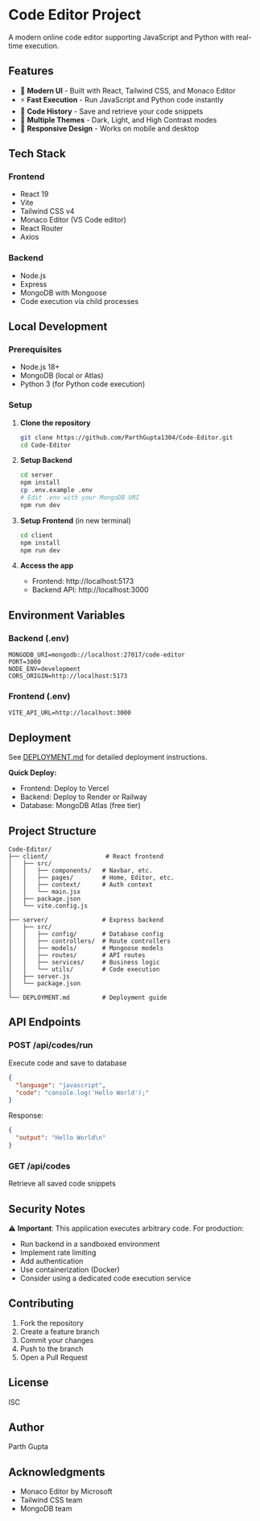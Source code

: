 # Code Editor Project

A modern online code editor supporting JavaScript and Python with real-time execution.

## Features

- 🎨 **Modern UI** - Built with React, Tailwind CSS, and Monaco Editor
- ⚡ **Fast Execution** - Run JavaScript and Python code instantly
- 💾 **Code History** - Save and retrieve your code snippets
- 🎯 **Multiple Themes** - Dark, Light, and High Contrast modes
- 📱 **Responsive Design** - Works on mobile and desktop

## Tech Stack

### Frontend

- React 19
- Vite
- Tailwind CSS v4
- Monaco Editor (VS Code editor)
- React Router
- Axios

### Backend

- Node.js
- Express
- MongoDB with Mongoose
- Code execution via child processes

## Local Development

### Prerequisites

- Node.js 18+
- MongoDB (local or Atlas)
- Python 3 (for Python code execution)

### Setup

1. **Clone the repository**

   ```bash
   git clone https://github.com/ParthGupta1304/Code-Editor.git
   cd Code-Editor
   ```

2. **Setup Backend**

   ```bash
   cd server
   npm install
   cp .env.example .env
   # Edit .env with your MongoDB URI
   npm run dev
   ```

3. **Setup Frontend** (in new terminal)

   ```bash
   cd client
   npm install
   npm run dev
   ```

4. **Access the app**
   - Frontend: http://localhost:5173
   - Backend API: http://localhost:3000

## Environment Variables

### Backend (.env)

```
MONGODB_URI=mongodb://localhost:27017/code-editor
PORT=3000
NODE_ENV=development
CORS_ORIGIN=http://localhost:5173
```

### Frontend (.env)

```
VITE_API_URL=http://localhost:3000
```

## Deployment

See [DEPLOYMENT.md](./DEPLOYMENT.md) for detailed deployment instructions.

**Quick Deploy:**

- Frontend: Deploy to Vercel
- Backend: Deploy to Render or Railway
- Database: MongoDB Atlas (free tier)

## Project Structure

```
Code-Editor/
├── client/                # React frontend
│   ├── src/
│   │   ├── components/   # Navbar, etc.
│   │   ├── pages/        # Home, Editor, etc.
│   │   ├── context/      # Auth context
│   │   └── main.jsx
│   ├── package.json
│   └── vite.config.js
│
├── server/               # Express backend
│   ├── src/
│   │   ├── config/       # Database config
│   │   ├── controllers/  # Route controllers
│   │   ├── models/       # Mongoose models
│   │   ├── routes/       # API routes
│   │   ├── services/     # Business logic
│   │   └── utils/        # Code execution
│   ├── server.js
│   └── package.json
│
└── DEPLOYMENT.md         # Deployment guide
```

## API Endpoints

### POST /api/codes/run

Execute code and save to database

```json
{
  "language": "javascript",
  "code": "console.log('Hello World');"
}
```

Response:

```json
{
  "output": "Hello World\n"
}
```

### GET /api/codes

Retrieve all saved code snippets

## Security Notes

⚠️ **Important**: This application executes arbitrary code. For production:

- Run backend in a sandboxed environment
- Implement rate limiting
- Add authentication
- Use containerization (Docker)
- Consider using a dedicated code execution service

## Contributing

1. Fork the repository
2. Create a feature branch
3. Commit your changes
4. Push to the branch
5. Open a Pull Request

## License

ISC

## Author

Parth Gupta

## Acknowledgments

- Monaco Editor by Microsoft
- Tailwind CSS team
- MongoDB team
